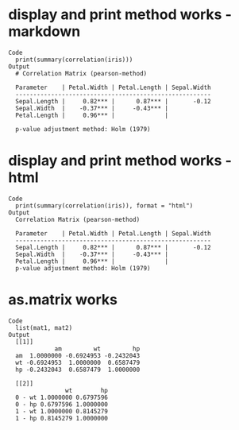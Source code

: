 # display and print method works - markdown

    Code
      print(summary(correlation(iris)))
    Output
      # Correlation Matrix (pearson-method)
      
      Parameter    | Petal.Width | Petal.Length | Sepal.Width
      -------------------------------------------------------
      Sepal.Length |     0.82*** |      0.87*** |       -0.12
      Sepal.Width  |    -0.37*** |     -0.43*** |            
      Petal.Length |     0.96*** |              |            
      
      p-value adjustment method: Holm (1979)

# display and print method works - html

    Code
      print(summary(correlation(iris)), format = "html")
    Output
      Correlation Matrix (pearson-method)
      
      Parameter    | Petal.Width | Petal.Length | Sepal.Width
      -------------------------------------------------------
      Sepal.Length |     0.82*** |      0.87*** |       -0.12
      Sepal.Width  |    -0.37*** |     -0.43*** |            
      Petal.Length |     0.96*** |              |            
      p-value adjustment method: Holm (1979)

# as.matrix works

    Code
      list(mat1, mat2)
    Output
      [[1]]
                 am         wt         hp
      am  1.0000000 -0.6924953 -0.2432043
      wt -0.6924953  1.0000000  0.6587479
      hp -0.2432043  0.6587479  1.0000000
      
      [[2]]
                    wt        hp
      0 - wt 1.0000000 0.6797596
      0 - hp 0.6797596 1.0000000
      1 - wt 1.0000000 0.8145279
      1 - hp 0.8145279 1.0000000
      

